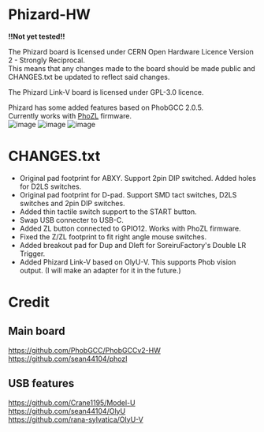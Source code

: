 # Phizard-HW
**!!Not yet tested!!**  

The Phizard board is licensed under CERN Open Hardware Licence Version 2 - Strongly Reciprocal.  
This means that any changes made to the board should be made public and CHANGES.txt be updated to reflect said changes.  

The Phizard Link-V board is licensed under GPL-3.0 licence.  

Phizard has some added features based on PhobGCC 2.0.5.  
Currently works with [PhoZL](https://github.com/sean44104/PhoZL) firmware.  
![image](https://github.com/VIZARDCLUB/Phizard-HW/assets/134335147/83d506ce-dc8b-435e-b41e-be14c6ea5f8f)
![image](https://github.com/VIZARDCLUB/Phizard-HW/assets/134335147/3473c820-71ee-499b-a177-d424e563db54)
![image](https://github.com/VIZARDCLUB/Phizard-HW/assets/134335147/df654ec8-4677-4bfc-84fb-fe51693e88d6)

# CHANGES.txt
- Original pad footprint for ABXY. Support 2pin DIP switched. Added holes for D2LS switches.  
- Original pad footprint for D-pad. Support SMD tact switches, D2LS switches and 2pin DIP switches.  
- Added thin tactile switch support to the START button.  
- Swap USB connecter to USB-C.  
- Added ZL button connected to GPIO12. Works with PhoZL firmware.  
- Fixed the Z/ZL footprint to fit right angle mouse switches.  
- Added breakout pad for Dup and Dleft for SoreiruFactory's Double LR Trigger.  
- Added Phizard Link-V based on OlyU-V. This supports Phob vision output. (I will make an adapter for it in the future.)  

# Credit
## Main board
https://github.com/PhobGCC/PhobGCCv2-HW  
https://github.com/sean44104/phozl  

## USB features
https://github.com/Crane1195/Model-U  
https://github.com/sean44104/OlyU  
https://github.com/rana-sylvatica/OlyU-V  
